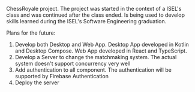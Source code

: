 ChessRoyale project. The project was started in the context of a ISEL's class and was continued
after the class ended. Is being used to develop skills learned during the ISEL's Software Engineering graduation.

Plans for the future:
1. Develop both Desktop and Web App. Desktop App developed in Kotlin and Desktop Compose. Web App developed in React and TypeScript.
2. Develop a Server to change the matchmaking system. The actual system doesn't support concurrency very well
3. Add authentication to all component. The authentication will be supported by Firebase Authentication
4. Deploy the server